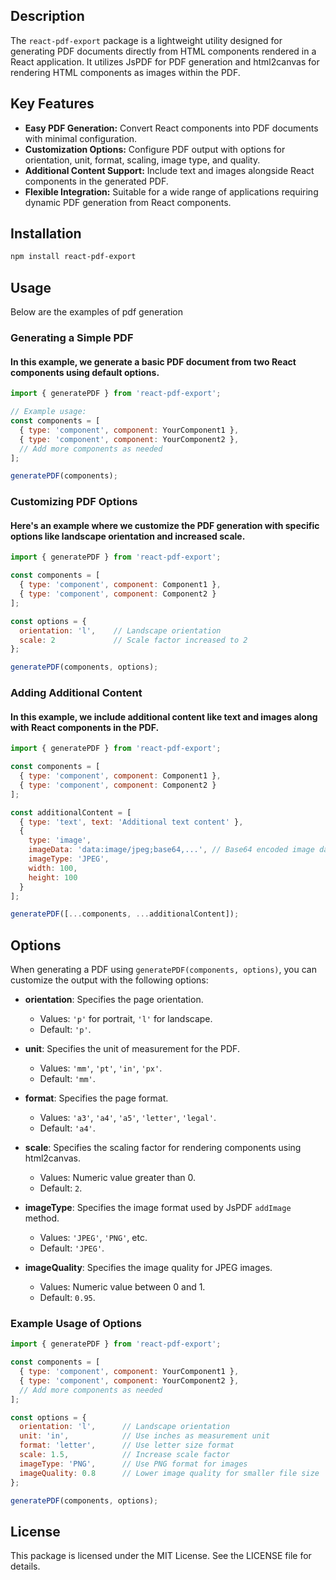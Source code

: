 ## Description

The `react-pdf-export` package is a lightweight utility designed for generating PDF documents directly from HTML components rendered in a React application. It utilizes JsPDF for PDF generation and html2canvas for rendering HTML components as images within the PDF.

## Key Features

- **Easy PDF Generation:** Convert React components into PDF documents with minimal configuration.
- **Customization Options:** Configure PDF output with options for orientation, unit, format, scaling, image type, and quality.
- **Additional Content Support:** Include text and images alongside React components in the generated PDF.
- **Flexible Integration:** Suitable for a wide range of applications requiring dynamic PDF generation from React components.

## Installation

```bash
npm install react-pdf-export
```

## Usage
Below are the examples of pdf generation

### Generating a Simple PDF
#### In this example, we generate a basic PDF document from two React components using default options.

```javascript
import { generatePDF } from 'react-pdf-export';

// Example usage:
const components = [
  { type: 'component', component: YourComponent1 },
  { type: 'component', component: YourComponent2 },
  // Add more components as needed
];

generatePDF(components);
```

### Customizing PDF Options
#### Here's an example where we customize the PDF generation with specific options like landscape orientation and increased scale.

```javascript
import { generatePDF } from 'react-pdf-export';

const components = [
  { type: 'component', component: Component1 },
  { type: 'component', component: Component2 }
];

const options = {
  orientation: 'l',    // Landscape orientation
  scale: 2             // Scale factor increased to 2
};

generatePDF(components, options);
```

### Adding Additional Content
#### In this example, we include additional content like text and images along with React components in the PDF.

```javascript
import { generatePDF } from 'react-pdf-export';

const components = [
  { type: 'component', component: Component1 },
  { type: 'component', component: Component2 }
];

const additionalContent = [
  { type: 'text', text: 'Additional text content' },
  {
    type: 'image',
    imageData: 'data:image/jpeg;base64,...', // Base64 encoded image data
    imageType: 'JPEG',
    width: 100,
    height: 100
  }
];

generatePDF([...components, ...additionalContent]);
```

## Options

When generating a PDF using `generatePDF(components, options)`, you can customize the output with the following options:

- **orientation**: Specifies the page orientation.
  - Values: `'p'` for portrait, `'l'` for landscape.
  - Default: `'p'`.
  
- **unit**: Specifies the unit of measurement for the PDF.
  - Values: `'mm'`, `'pt'`, `'in'`, `'px'`.
  - Default: `'mm'`.
  
- **format**: Specifies the page format.
  - Values: `'a3'`, `'a4'`, `'a5'`, `'letter'`, `'legal'`.
  - Default: `'a4'`.
  
- **scale**: Specifies the scaling factor for rendering components using html2canvas.
  - Values: Numeric value greater than 0.
  - Default: `2`.
  
- **imageType**: Specifies the image format used by JsPDF `addImage` method.
  - Values: `'JPEG'`, `'PNG'`, etc.
  - Default: `'JPEG'`.
  
- **imageQuality**: Specifies the image quality for JPEG images.
  - Values: Numeric value between 0 and 1.
  - Default: `0.95`.

### Example Usage of Options

```javascript
import { generatePDF } from 'react-pdf-export';

const components = [
  { type: 'component', component: YourComponent1 },
  { type: 'component', component: YourComponent2 },
  // Add more components as needed
];

const options = {
  orientation: 'l',      // Landscape orientation
  unit: 'in',            // Use inches as measurement unit
  format: 'letter',      // Use letter size format
  scale: 1.5,            // Increase scale factor
  imageType: 'PNG',      // Use PNG format for images
  imageQuality: 0.8      // Lower image quality for smaller file size
};

generatePDF(components, options);
```

## License

This package is licensed under the MIT License. See the LICENSE file for details.
